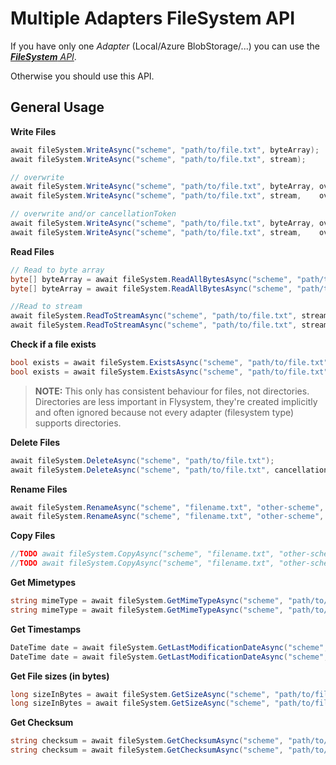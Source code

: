 # Multiple Adapters FileSystem API

If you have only one _Adapter_ (Local/Azure BlobStorage/...) you can use the [_**FileSystem** API_](./api_file-system.md).

Otherwise you should use this API.

## General Usage

__Write Files__
```csharp
await fileSystem.WriteAsync("scheme", "path/to/file.txt", byteArray);
await fileSystem.WriteAsync("scheme", "path/to/file.txt", stream);

// overwrite
await fileSystem.WriteAsync("scheme", "path/to/file.txt", byteArray, overwrite:true);
await fileSystem.WriteAsync("scheme", "path/to/file.txt", stream,    overwrite:true);

// overwrite and/or cancellationToken
await fileSystem.WriteAsync("scheme", "path/to/file.txt", byteArray, overwrite:true, cancellationToken: cancel);
await fileSystem.WriteAsync("scheme", "path/to/file.txt", stream,    overwrite:true, cancellationToken: cancel);
```

__Read Files__
```csharp
// Read to byte array
byte[] byteArray = await fileSystem.ReadAllBytesAsync("scheme", "path/to/file.txt");
byte[] byteArray = await fileSystem.ReadAllBytesAsync("scheme", "path/to/file.txt", cancellationToken: cancel);

//Read to stream
await fileSystem.ReadToStreamAsync("scheme", "path/to/file.txt", stream);
await fileSystem.ReadToStreamAsync("scheme", "path/to/file.txt", stream, cancellationToken: cancel);
```

__Check if a file exists__
```csharp
bool exists = await fileSystem.ExistsAsync("scheme", "path/to/file.txt");
bool exists = await fileSystem.ExistsAsync("scheme", "path/to/file.txt", cancellationToken: cancel);
```

> __NOTE:__ This only has consistent behaviour for files, not directories. Directories are less important in Flysystem, they're created implicitly and often ignored because not every adapter (filesystem type) supports directories.

__Delete Files__
```csharp
await fileSystem.DeleteAsync("scheme", "path/to/file.txt");
await fileSystem.DeleteAsync("scheme", "path/to/file.txt", cancellationToken: cancel);
```

__Rename Files__
```csharp
await fileSystem.RenameAsync("scheme", "filename.txt", "other-scheme", "newname.txt");
await fileSystem.RenameAsync("scheme", "filename.txt", "other-scheme", "newname.txt", cancellationToken: cancel);
```

__Copy Files__
```csharp
//TODO await fileSystem.CopyAsync("scheme", "filename.txt", "other-scheme", "copy.txt");
//TODO await fileSystem.CopyAsync("scheme", "filename.txt", "other-scheme", "copy.txt", cancellationToken: cancel);
```

__Get Mimetypes__
```csharp
string mimeType = await fileSystem.GetMimeTypeAsync("scheme", "path/to/file.txt");
string mimeType = await fileSystem.GetMimeTypeAsync("scheme", "path/to/file.txt", cancellationToken: cancel);
```

__Get Timestamps__
```csharp
DateTime date = await fileSystem.GetLastModificationDateAsync("scheme", "path/to/file.txt");
DateTime date = await fileSystem.GetLastModificationDateAsync("scheme", "path/to/file.txt", cancellationToken: cancel);
```

__Get File sizes (in bytes)__
```csharp
long sizeInBytes = await fileSystem.GetSizeAsync("scheme", "path/to/file.txt");
long sizeInBytes = await fileSystem.GetSizeAsync("scheme", "path/to/file.txt", cancellationToken: cancel);
```

__Get Checksum__
```csharp
string checksum = await fileSystem.GetChecksumAsync("scheme", "path/to/file.txt");
string checksum = await fileSystem.GetChecksumAsync("scheme", "path/to/file.txt", cancellationToken: cancel);
```